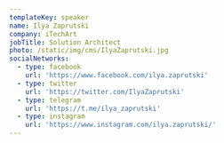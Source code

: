 ```yaml
---
templateKey: speaker
name: Ilya Zaprutski
company: iTechArt
jobTitle: Solution Architect
photo: /static/img/cms/IlyaZaprutski.jpg
socialNetworks:
  - type: facebook
    url: 'https://www.facebook.com/ilya.zaprutski'
  - type: twitter
    url: 'https://twitter.com/IlyaZaprutski'
  - type: telegram
    url: 'https://t.me/ilya_zaprutski'
  - type: instagram
    url: 'https://www.instagram.com/ilya.zaprutski/'
---
```


